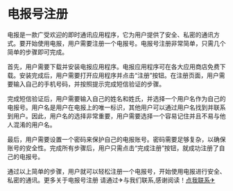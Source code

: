 # 电报号注册

电报是一款广受欢迎的即时通讯应用程序，它为用户提供了安全、私密的通讯方式。要开始使用电报，用户需要注册一个电报号。电报号注册非常简单，只需几个简单的步骤即可完成。

首先，用户需要下载并安装电报应用程序。电报应用程序可在各大应用商店免费下载。安装完成后，用户需要打开应用程序并点击“注册”按钮。在注册页面，用户需要输入自己的手机号码，并按照提示完成短信验证的步骤。

完成短信验证后，用户需要输入自己的姓名和姓氏，并选择一个用户名作为自己的电报号。用户名是用户在电报上的唯一标识，其他用户可以通过用户名找到并联系到用户。因此，用户名的选择非常重要，用户需要选择一个容易记住并且不易与他人混淆的用户名。

最后，用户需要设置一个密码来保护自己的电报账号。密码需要足够复杂，以确保账号的安全性。完成所有步骤后，用户只需点击“完成注册”按钮，就成功注册了自己的电报号。

通过以上简单的步骤，用户就可以轻松注册一个电报号，开始使用电报进行安全、私密的通讯。更多关于电报号注册 请通过✈与我们联系,感谢阅读！[点我联系✈](https://news.G208.com)